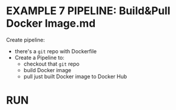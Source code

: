 # EXAMPLE 7 PIPELINE: Build&Pull Docker Image.md



Create pipeline:
  - there's a `git` repo with Dockerfile
  - Create a Pipeline to:
    - checkout that `git` repo
    - build Docker image
    - pull just built Docker image to Docker Hub


# RUN














